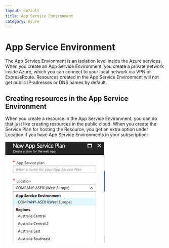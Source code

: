 ```yaml
---
layout: default
title: App Service Environment
category: Azure
---
```

# App Service Environment

The App Service Envionment is an isolation level inside the Azure services. When you create an App Service Environment, you create a private network inside Azure, which you can connect to your local network via VPN or ExpressRoute. Resources created in the App Service Environment will not get public IP-adresses or DNS names by default.

## Creating resources in the App Service Environment
When you create a resource in the App Service Environment, you can do that just like creating resources in the public cloud. When you create the Service Plan for hosting the Resource, you get an extra option under Location if you have App Service Environments in your subscription: 

![ASE Location](/img/ASE-Location.png)

